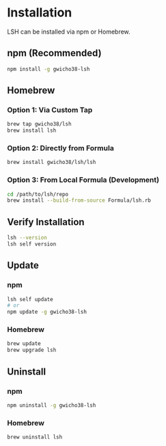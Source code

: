 # Installation

LSH can be installed via npm or Homebrew.

## npm (Recommended)

```bash
npm install -g gwicho38-lsh
```

## Homebrew

### Option 1: Via Custom Tap

```bash
brew tap gwicho38/lsh
brew install lsh
```

### Option 2: Directly from Formula

```bash
brew install gwicho38/lsh/lsh
```

### Option 3: From Local Formula (Development)

```bash
cd /path/to/lsh/repo
brew install --build-from-source Formula/lsh.rb
```

## Verify Installation

```bash
lsh --version
lsh self version
```

## Update

### npm
```bash
lsh self update
# or
npm update -g gwicho38-lsh
```

### Homebrew
```bash
brew update
brew upgrade lsh
```

## Uninstall

### npm
```bash
npm uninstall -g gwicho38-lsh
```

### Homebrew
```bash
brew uninstall lsh
```
